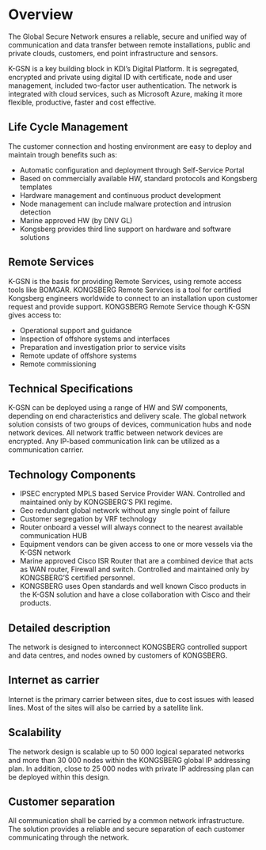 
# Overview
The Global Secure Network ensures a reliable, secure and unified way of communication and data transfer between remote installations, public and private clouds, customers, end point infrastructure and sensors.
 
K-GSN is a key building block in KDI’s Digital Platform. It is segregated, encrypted and private using digital ID with certificate, node and user management, included two-factor user authentication. The network is integrated with cloud services, such as Microsoft Azure, making it more flexible, productive, faster and cost effective.

## Life Cycle Management
The customer connection and hosting environment are easy to deploy and maintain trough benefits such as:
* Automatic configuration and deployment through Self-Service Portal
*	Based on commercially available HW, standard protocols and Kongsberg templates
*	Hardware management and continuous product development
*	Node management can include malware protection and intrusion detection
*	Marine approved HW (by DNV GL)
*	Kongsberg provides third line support on hardware and software solutions

## Remote Services
K-GSN is the basis for providing Remote Services, using remote access tools like BOMGAR. KONGSBERG Remote Services is a tool for certified Kongsberg engineers worldwide to connect to an installation upon customer request and provide support.
KONGSBERG Remote Service though K-GSN gives access to:
*	Operational support and guidance
*	Inspection of offshore systems and interfaces
*	Preparation and investigation prior to service visits
*	Remote update of offshore systems
*	Remote commissioning
 
## Technical Specifications
K-GSN can be deployed using a range of HW and SW components, depending on end characteristics and delivery scale. The global network solution consists of two groups of devices, communication hubs and node network devices. All network traffic between network devices are encrypted. Any IP-based communication link can be utilized as a communication carrier.
 
## Technology Components
*	IPSEC encrypted MPLS based Service Provider WAN. Controlled and maintained only by KONGSBERG’S PKI regime.
*	Geo redundant global network without any single point of failure
*	Customer segregation by VRF technology
*	Router onboard a vessel will always connect to the nearest available communication HUB
*	Equipment vendors can be given access to one or more vessels via the K-GSN network
*	Marine approved Cisco ISR Router that are a combined device that acts as WAN router, Firewall and switch. Controlled and maintained only by KONGSBERG’S certified personnel.
*	KONGSBERG uses Open standards and well known Cisco products in the K-GSN solution and have a close collaboration with Cisco and their products.

## Detailed description
The network is designed to interconnect KONGSBERG controlled support and data centres, and nodes owned by customers of KONGSBERG.
## Internet as carrier
Internet is the primary carrier between sites, due to cost issues with leased lines. Most of the sites will also be carried by a satellite link.
## Scalability
The network design is scalable up to 50 000 logical separated networks and more than 30 000 nodes within the KONGSBERG global IP addressing plan. In addition, close to 25 000 nodes with private IP addressing plan can be deployed within this design.
## Customer separation
All communication shall be carried by a common network infrastructure. The solution provides a reliable and secure separation of each customer communicating through the network.
